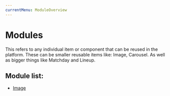 ```yaml
---
currentMenu: ModuleOverview
---
```


Modules
============

This refers to any individual item or component that can be reused in the platform. These can be smaller reusable items like: Image, Carousel. As well as bigger things like Matchday and Lineup.

## Module list:
- [Image](image.html)